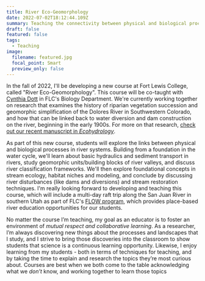 ```yaml
---
title: River Eco-Geomorphology
date: 2022-07-02T18:12:44.109Z
summary: Teaching the connectivity between physical and biological processes in rivers
draft: false
featured: false
tags:
  - Teaching
image:
  filename: featured.jpg
  focal_point: Smart
  preview_only: false
---
```

In the fall of 2022, I'll be developing a new course at Fort Lewis College, called "River Eco-Geomorphology". This course will be co-taught with [Cynthia Dott](https://www.fortlewis.edu/academics/schools-departments/faculty-directory/dott) in FLC's Biology Department. We're currently working together on research that examines the history of riparian vegetation succession and geomorphic simplification of the Dolores River in Southwestern Colorado, and how that can be linked back to water diversion and dam construction on the river, beginning in the early 1900s. For more on that research, [check out our recent manuscript in *Ecohydrology*](https://onlinelibrary.wiley.com/doi/abs/10.1002/eco.2429). 

As part of this new course, students will explore the links between physical and biological processes in river systems. Building from a foundation in the water cycle, we'll learn about basic hydraulics and sediment transport in rivers, study geomorphic units/building blocks of river valleys, and discuss river classification frameworks. We'll then explore foundational concepts in stream ecology, habitat niches and modeling, and conclude by discussing river disturbances (like dams and diversions) and stream restoration techniques. I'm really looking forward to developing and teaching this course, which will include a multi-day raft trip along the San Juan River in southern Utah as part of FLC's [FLOW program](https://www.fortlewis.edu/academics/schools-departments/multidisciplinary-programs/fort-lewis-on-the-water/flow-home), which provides place-based river education opportunities for our students.

No matter the course I’m teaching, my goal as an educator is to foster an environment of *mutual respect and collaborative learning*. As a researcher, I’m always discovering new things about the processes and landscapes that I study, and I strive to bring those discoveries into the classroom to show students that science is a continuous learning opportunity. Likewise, I enjoy learning from my students - both in terms of techniques for teaching, and by taking the time to explain and research the topics they’re most curious about. Courses are best when we both come to the table acknowledging what we *don’t* know, and working together to learn those topics